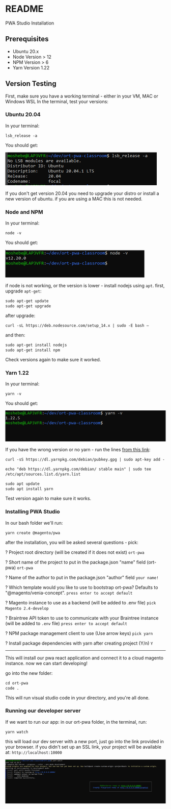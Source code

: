 # README #

PWA Studio Installation

## Prerequisites ##

* Ubuntu 20.x
* Node Version > 12
* NPM Version > 6
* Yarn Version 1.22

## Version Testing ##

First, make sure you have a working terminal - either in your VM, MAC or Windows WSL
In the terminal, test your versions:

### Ubuntu 20.04 ###
In your terminal: 

```
lsb_release -a
```

You should get:

![ubuntu version 20.04](./docs/images/ubuntu-version.png)

If you don't get version 20.04 you need to upgrade your distro or install a new version of ubuntu. if you are using a MAC this is not needed.

### Node and NPM ###
In your terminal: 
```
node -v
```
You should get:

![node version](./docs/images/node-version.png)

if node is not working, or the version is lower - install nodejs using `apt`.
first, upgrade `apt-get`:
```
sudo apt-get update
sudo apt-get upgrade
```

after upgrade:
```
curl -sL https://deb.nodesource.com/setup_14.x | sudo -E bash –

```
and then:
```
sudo apt-get install nodejs
sudo apt-get install npm
```

Check versions again to make sure it worked.


### Yarn 1.22 ###

In your terminal: 
```
yarn -v
```
You should get:

![yarn version](./docs/images/yarn-version.png)

If you have the wrong version or no yarn - run the lines [from this link](https://linuxize.com/post/how-to-install-yarn-on-ubuntu-20-04/):

```
curl -sS https://dl.yarnpkg.com/debian/pubkey.gpg | sudo apt-key add -
```

```
echo "deb https://dl.yarnpkg.com/debian/ stable main" | sudo tee /etc/apt/sources.list.d/yarn.list

```

```
sudo apt update
sudo apt install yarn
```

Test version again to make sure it works.


### Installing PWA Studio ###

In our bash folder we'll run:

```
yarn create @magento/pwa
```

after the installation, you will be asked several questions - pick:

  ? Project root directory (will be created if it does not exist) `ort-pwa`

  ? Short name of the project to put in the package.json "name" field (ort-pwa) `ort-pwa`

  ? Name of the author to put in the package.json "author" field `your name!`

  ? Which template would you like to use to bootstrap ort-pwa? Defaults to "@magento/venia-concept". `press enter to accept default`

  ? Magento instance to use as a backend (will be added to .env file) `pick Magento 2.4-develop`

  ? Braintree API token to use to communicate with your Braintree instance (will be added to `.env` file) `press enter to accept default`

  ? NPM package management client to use (Use arrow keys) `pick yarn`

  ? Install package dependencies with yarn after creating project (Y/n) `Y`

---
This will install our pwa react application and connect it to a cloud magento instance. now we can start developing!

go into the new folder:
```
cd ort-pwa
code .

```
This will run visual studio code in your directory, and you're all done.


### Running our developer server ###

If we want to run our app:
in our ort-pwa folder, in the terminal, run:
```
yarn watch
```

this will load our dev server with a new port, just go into the link provided in your browser. if you didn't set up an SSL link, your project will be available at:
`http://localhost:10000`

![Yarn watch no ssl](./docs/images/project-run.png)

